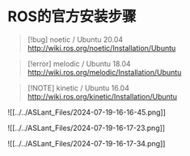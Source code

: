 # ROS的官方安装步骤

> [!bug] noetic / Ubuntu 20.04 
> http://wiki.ros.org/noetic/Installation/Ubuntu
> 

> [!error] melodic / Ubuntu 18.04
> http://wiki.ros.org/melodic/Installation/Ubuntu

> [!NOTE] kinetic / Ubuntu 16.04
> http://wiki.ros.org/kinetic/Installation/Ubuntu

![[../../ASLant_Files/2024-07-19-16-16-45.png]]

![[../../ASLant_Files/2024-07-19-16-17-23.png]]

![[../../ASLant_Files/2024-07-19-16-17-34.png]]


